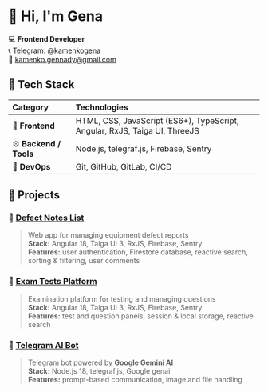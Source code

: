 # 👋 Hi, I'm Gena

💻 **Frontend Developer**  
📞 Telegram: [@kamenkogena](https://t.me/kamenkogena)  
📧 kamenko.gennady@gmail.com



## 🧰 Tech Stack

| **Category** | **Technologies** |
|:--------------|:----------------|
| 🎨 **Frontend** | HTML, CSS, JavaScript (ES6+), TypeScript, Angular, RxJS, Taiga UI, ThreeJS |
| ⚙️ **Backend / Tools** | Node.js, telegraf.js, Firebase, Sentry |
| 🚀 **DevOps** | Git, GitHub, GitLab, CI/CD |


## 🚀 Projects

### 🔧 [Defect Notes List](https://kamenko-gena.github.io/defect-notes-list)
> Web app for managing equipment defect reports  
**Stack:** Angular 18, Taiga UI 3, RxJS, Firebase, Sentry  
**Features:** user authentication, Firestore database, reactive search, sorting & filtering, user comments

### 🧠 [Exam Tests Platform](https://kamenko-gena.github.io/mhs-exam-tests)
> Examination platform for testing and managing questions  
**Stack:** Angular 18, Taiga UI 3, RxJS, Firebase, Sentry  
**Features:** test and question panels, session & local storage, reactive search

### 🤖 [Telegram AI Bot](https://t.me/KamenkoAIBot)
> Telegram bot powered by **Google Gemini AI**  
**Stack:** Node.js 18, telegraf.js, Google genai  
**Features:** prompt-based communication, image and file handling
